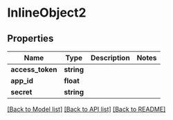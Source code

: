 # InlineObject2

## Properties
Name | Type | Description | Notes
------------ | ------------- | ------------- | -------------
**access_token** | **string** |  | 
**app_id** | **float** |  | 
**secret** | **string** |  | 

[[Back to Model list]](../README.md#documentation-for-models) [[Back to API list]](../README.md#documentation-for-api-endpoints) [[Back to README]](../README.md)


